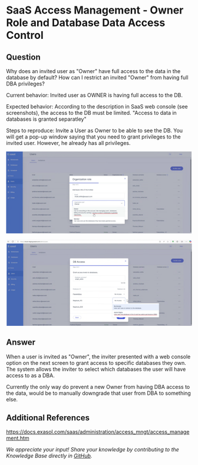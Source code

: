 # SaaS Access Management - Owner Role and Database Data Access Control

## Question

Why does an invited user as "Owner" have full access to the data in the database by default?
How can I restrict an invited "Owner" from having full DBA privileges?

Current behavior:
Invited user as OWNER is having full access to the DB.

Expected behavior:
According to the description in SaaS web console (see screenshots), the access to the DB must be limited. "Access to data in databases is granted separatley"

Steps to reproduce:
Invite a User as Owner to be able to see the DB. You will get a pop-up window saying that you need to grant privileges to the invited user. However, he already has all privileges.

![](images/Saas_invite_user_1.png)

![](images/Saas_invite_user_2.png)

## Answer

When a user is invited as "Owner", the inviter presented with a web console option on the next screen to grant access to specific databases they own. The system allows the inviter to select which databases the user will have access to as a DBA.

Currently the only way do prevent a new Owner from having DBA access to the data, would be to manually downgrade that user from DBA to something else.

## Additional References

https://docs.exasol.com/saas/administration/access_mngt/access_management.htm

*We appreciate your input! Share your knowledge by contributing to the Knowledge Base directly in [GitHub](https://github.com/exasol/public-knowledgebase).*
